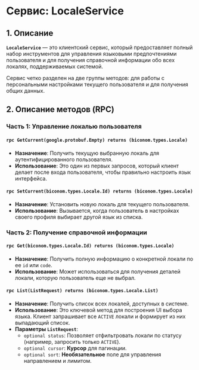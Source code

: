 # Сервис: LocaleService

## 1. Описание

**`LocaleService`** — это клиентский сервис, который предоставляет полный набор инструментов для управления языковыми предпочтениями пользователя и для получения справочной информации обо всех локалях, поддерживаемых системой.

Сервис четко разделен на две группы методов: для работы с персональными настройками текущего пользователя и для получения общих данных.

## 2. Описание методов (RPC)

### Часть 1: Управление локалью пользователя

#### `rpc GetCurrent(google.protobuf.Empty) returns (biconom.types.Locale)`
- **Назначение**: Получить текущую выбранную локаль для аутентифицированного пользователя.
- **Использование**: Это один из первых запросов, который клиент делает после входа пользователя, чтобы правильно настроить язык интерфейса.

#### `rpc SetCurrent(biconom.types.Locale.Id) returns (biconom.types.Locale)`
- **Назначение**: Установить новую локаль для текущего пользователя.
- **Использование**: Вызывается, когда пользователь в настройках своего профиля выбирает другой язык из списка.

### Часть 2: Получение справочной информации

#### `rpc Get(biconom.types.Locale.Id) returns (biconom.types.Locale)`
- **Назначение**: Получить полную информацию о конкретной локали по ее `id` или `code`.
- **Использование**: Может использоваться для получения деталей локали, которую пользователь еще не выбрал.

#### `rpc List(ListRequest) returns (biconom.types.Locale.List)`
- **Назначение**: Получить список всех локалей, доступных в системе.
- **Использование**: Это ключевой метод для построения UI выбора языка. Клиент запрашивает все `ACTIVE` локали и формирует из них выпадающий список.
- **Параметры `ListRequest`**:
  - `optional status`: Позволяет отфильтровать локали по статусу (например, запросить только `ACTIVE`).
  - `optional cursor`: **Курсор** для пагинации.
  - `optional sort`: **Необязательное** поле для управления направлением и лимитом.
